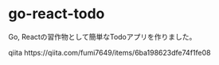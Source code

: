 # go-react-todo

Go, Reactの習作物として簡単なTodoアプリを作りました。
<p>qiita https://qiita.com/fumi7649/items/6ba198623dfe74f1fe08</p>
